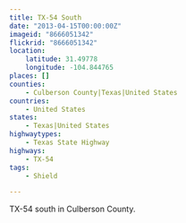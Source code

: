 ```yaml
---
title: TX-54 South
date: "2013-04-15T00:00:00Z"
imageid: "8666051342"
flickrid: "8666051342"
location:
    latitude: 31.49778
    longitude: -104.844765
places: []
counties:
    - Culberson County|Texas|United States
countries:
    - United States
states:
    - Texas|United States
highwaytypes:
    - Texas State Highway
highways:
    - TX-54
tags:
    - Shield

---
```

TX-54 south in Culberson County.